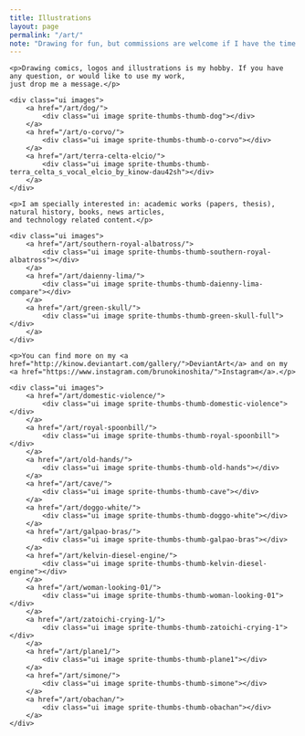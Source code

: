 ```yaml
---
title: Illustrations
layout: page
permalink: "/art/"
note: "Drawing for fun, but commissions are welcome if I have the time."
---
```


<div id="art">
    <div class="ui images">
        <a href="/art/alonzo-and-lambda/">
            <div class="ui image sprite-thumbs-thumb-alonzo_and_lambda_by_kinow-d5tqvau"></div>
        </a>
        <a href="/art/jean-luc-picard/">
            <div class="ui image sprite-thumbs-thumb-jean-luc-picard-original-size"></div>
        </a>
        <a href="/art/stink-bug/">
            <div class="ui image sprite-thumbs-thumb-stink-bug-smaller"></div>
        </a>
    </div>
    
    <p>Drawing comics, logos and illustrations is my hobby. If you have any question, or would like to use my work,
    just drop me a message.</p>
    
    <div class="ui images">
        <a href="/art/dog/">
            <div class="ui image sprite-thumbs-thumb-dog"></div>
        </a>
        <a href="/art/o-corvo/">
            <div class="ui image sprite-thumbs-thumb-o-corvo"></div>
        </a>
        <a href="/art/terra-celta-elcio/">
            <div class="ui image sprite-thumbs-thumb-terra_celta_s_vocal_elcio_by_kinow-dau42sh"></div>
        </a>
    </div>
    
    <p>I am specially interested in: academic works (papers, thesis), natural history, books, news articles,
    and technology related content.</p>
    
    <div class="ui images">
        <a href="/art/southern-royal-albatross/">
            <div class="ui image sprite-thumbs-thumb-southern-royal-albatross"></div>
        </a>
        <a href="/art/daienny-lima/">
            <div class="ui image sprite-thumbs-thumb-daienny-lima-compare"></div>
        </a>
        <a href="/art/green-skull/">
            <div class="ui image sprite-thumbs-thumb-green-skull-full"></div>
        </a>
    </div>
    
    <p>You can find more on my <a href="http://kinow.deviantart.com/gallery/">DeviantArt</a> and on my
    <a href="https://www.instagram.com/brunokinoshita/">Instagram</a>.</p>
    
    <div class="ui images">
        <a href="/art/domestic-violence/">
            <div class="ui image sprite-thumbs-thumb-domestic-violence"></div>
        </a>
        <a href="/art/royal-spoonbill/">
            <div class="ui image sprite-thumbs-thumb-royal-spoonbill"></div>
        </a>
        <a href="/art/old-hands/">
            <div class="ui image sprite-thumbs-thumb-old-hands"></div>
        </a>
        <a href="/art/cave/">
            <div class="ui image sprite-thumbs-thumb-cave"></div>
        </a>
        <a href="/art/doggo-white/">
            <div class="ui image sprite-thumbs-thumb-doggo-white"></div>
        </a>
        <a href="/art/galpao-bras/">
            <div class="ui image sprite-thumbs-thumb-galpao-bras"></div>
        </a>
        <a href="/art/kelvin-diesel-engine/">
            <div class="ui image sprite-thumbs-thumb-kelvin-diesel-engine"></div>
        </a>
        <a href="/art/woman-looking-01/">
            <div class="ui image sprite-thumbs-thumb-woman-looking-01"></div>
        </a>
        <a href="/art/zatoichi-crying-1/">
            <div class="ui image sprite-thumbs-thumb-zatoichi-crying-1"></div>
        </a>
        <a href="/art/plane1/">
            <div class="ui image sprite-thumbs-thumb-plane1"></div>
        </a>
        <a href="/art/simone/">
            <div class="ui image sprite-thumbs-thumb-simone"></div>
        </a>
        <a href="/art/obachan/">
            <div class="ui image sprite-thumbs-thumb-obachan"></div>
        </a>
    </div>
</div>
